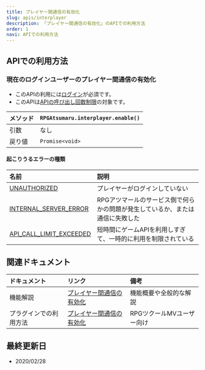 ```yaml
---
title: プレイヤー間通信の有効化
slug: apis/interplayer
description: 「プレイヤー間通信の有効化」のAPIでの利用方法
order: 1
navi: APIでの利用方法
---
```

    
## APIでの利用方法
### 現在のログインユーザーのプレイヤー間通信の有効化
 - このAPIの利用には[ログイン](/common/login)が必須です。
 - このAPIは[APIの呼び出し回数制限](/common/rate-limit)の対象です。
    
メソッド |`RPGAtsumaru.interplayer.enable()`
:---|:---
引数|なし
戻り値|`Promise<void>`
    
#### 起こりうるエラーの種類
    
名前|説明
:---|:---
[UNAUTHORIZED](/common/errors)|プレイヤーがログインしていない
[INTERNAL_SERVER_ERROR](/common/errors)|RPGアツマールのサービス側で何らかの問題が発生しているか、または通信に失敗した
[API_CALL_LIMIT_EXCEEDED](/common/errors)|短時間にゲームAPIを利用しすぎて、一時的に利用を制限されている
    
## 関連ドキュメント
    
ドキュメント|リンク|備考
:---|:---|:---
機能解説|[プレイヤー間通信の有効化](/interplayer)|機能概要や全般的な解説
プラグインでの利用方法|[プレイヤー間通信の有効化](/plugins/interplayer)|RPGツクールMVユーザー向け
    
## 最終更新日
 - 2020/02/28
